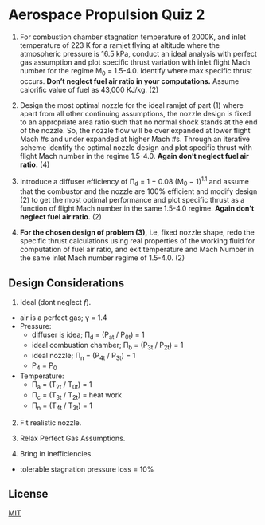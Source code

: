 # Aerospace Propulsion Quiz 2

1) For combustion chamber stagnation temperature of 2000K, and inlet temperature of 223 K for a ramjet flying at altitude where the atmospheric pressure is 16.5 kPa, conduct an ideal analysis with perfect gas assumption and plot specific thrust variation with inlet flight Mach number for the regime M<sub>0</sub> = 1.5\-4.0.  Identify where max specific thrust occurs.  __**Don’t neglect fuel air ratio in your computations.**__  Assume calorific value of fuel as 43,000 KJ/kg.    \(2\)

2) Design the most optimal nozzle for the ideal ramjet of part \(1\) where apart from all other continuing assumptions, the nozzle design is fixed to an appropriate area ratio such that no normal shock stands at the end of the nozzle.  So, the nozzle flow will be over expanded at lower flight Mach #s and under expanded at higher Mach \#s.  Through an iterative scheme identify the optimal nozzle design and plot specific thrust with flight Mach number in the regime 1.5\-4.0.  __**Again don’t neglect fuel air ratio.**__    \(4\)

3) Introduce a diffuser efficiency of &Pi;<sub>d</sub> = 1 − 0.08  (M<sub>0</sub> − 1)<sup>1.1</sup> and assume that the combustor and the nozzle are 100\% efficient and modify design \(2\) to get the most optimal performance and plot specific thrust as a function of flight Mach number in the same 1.5\-4.0 regime.  __**Again don’t neglect fuel air ratio.**__    \(2\)

4) __For the chosen design of problem \(3\),__ i.e, fixed nozzle shape, redo the specific thrust calculations using real properties of the working fluid for computation of fuel air ratio, and exit temperature and Mach Number in the same inlet Mach number regime of 1.5\-4.0.    \(2\)



## Design Considerations

1) Ideal (dont neglect *f*).
  * air is a perfect gas; &gamma; = 1.4
  * Pressure:
    * diffuser is idea; &Pi;<sub>d</sub> = (P<sub>at</sub> / P<sub>0t</sub>) = 1
    * ideal combustion chamber; &Pi;<sub>b</sub> = (P<sub>3t</sub> / P<sub>2t</sub>) = 1
    * ideal nozzle; &Pi;<sub>n</sub> = (P<sub>4t</sub> / P<sub>3t</sub>) = 1
    * P<sub>4</sub> = P<sub>0</sub>
  * Temperature:
    * &Pi;<sub>a</sub> = (T<sub>2t</sub> / T<sub>0t</sub>) = 1
    * &Pi;<sub>c</sub> = (T<sub>3t</sub> / T<sub>2t</sub>) = heat work
    * &Pi;<sub>n</sub> = (T<sub>4t</sub> / T<sub>3t</sub>) = 1

2) Fit realistic nozzle.

3) Relax Perfect Gas Assumptions.

4) Bring in inefficiencies.
  * tolerable stagnation pressure loss = 10\%

## License

[MIT](https://choosealicense.com/licenses/mit/)